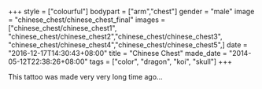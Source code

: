 +++
style = ["colourful"]
bodypart = ["arm","chest"]
gender = "male"
image = "chinese_chest/chinese_chest_final"
images = ["chinese_chest/chinese_chest1", "chinese_chest/chinese_chest2","chinese_chest/chinese_chest3", "chinese_chest/chinese_chest4","chinese_chest/chinese_chest5",]
date = "2016-12-17T14:30:43+08:00"
title = "Chinese Chest"
made_date = "2014-05-12T22:38:26+08:00"
tags = ["color", "dragon", "koi", "skull"]
+++

This tattoo was made very very long time ago...
